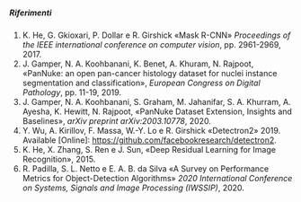 ##### Riferimenti
1. K. He, G. Gkioxari, P. Dollar e R. Girshick «Mask R-CNN» *Proceedings of the IEEE international conference on computer vision*, pp. 2961-2969, 2017.
2. J. Gamper, N. A. Koohbanani, K. Benet, A. Khuram, N. Rajpoot, «PanNuke: an open pan-cancer histology dataset for nuclei instance segmentation and classification», *European Congress on Digital Pathology*, pp. 11-19, 2019.
3. J. Gamper, N. A. Koohbanani, S. Graham, M. Jahanifar, S. A. Khurram, A. Ayesha, K. Hewitt, N. Rajpoot, «PanNuke Dataset Extension, Insights and Baselines», *arXiv preprint arXiv:2003.10778*, 2020.
4. Y. Wu, A. Kirillov, F. Massa, W.-Y. Lo e R. Girshick «Detectron2» 2019. Available \[Online\]: https://github.com/facebookresearch/detectron2.
5. K. He, X. Zhang, S. Ren e J. Sun, «Deep Residual Learning for Image Recognition», 2015.
5. R. Padilla, S. L. Netto e E. A. B. da Silva «A Survey on Performance Metrics for Object-Detection Algorithms» *2020 International Conference on Systems, Signals and Image Processing (IWSSIP)*, 2020.